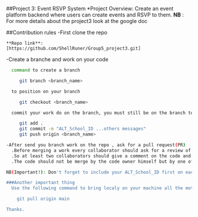 ##Project 3: Event RSVP System
 *Project Overview:
	Create an event platform backend where users can create events and RSVP to them.
**NB** : For more details about the project3 look at the google doc

##Contribution rules
-First clone the repo

	**Repo link**:
	[https://github.com/ShellRuner/Group5_project3.git]

-Create a branche and work on your code
```bash
  command to create a branch

     git branch <branch_name>

  to position on your branch

     git checkout <branch_name>

  commit your work do on the branch, you must still be on the branch to execute the commands

     git add .
	 git commit -m "ALT_School_ID ...others messages"
	 git push origin <branch_name>

-After send you branch work on the repo , ask for a pull request(PR)
  .Before merging a work every collaborator should ask for a review of his code by a pull request(even the repo maintainer)
  .So at least two collaborators should give a comment on the code and their approval before merging the code
  .The code should not be merge by the code owner himself but by one of the reviewers

NB(Important!): Don't forget to include your ALT_School_ID first on each commits messages.

###Another important thing 
  Use the following command to bring localy on your machine all the motifications made on the project:

	git pull origin main

Thanks.

